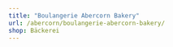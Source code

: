 ```yaml
---
title: "Boulangerie Abercorn Bakery"
url: /abercorn/boulangerie-abercorn-bakery/
shop: Bäckerei
---
```

